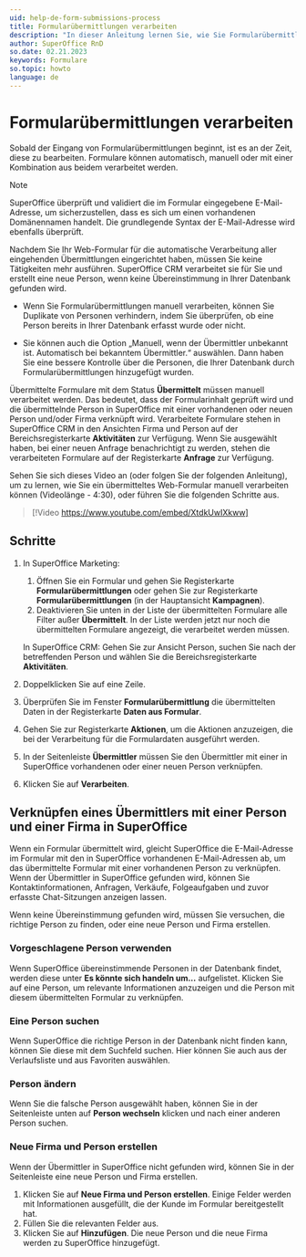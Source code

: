 ```yaml
---
uid: help-de-form-submissions-process
title: Formularübermittlungen verarbeiten
description: "In dieser Anleitung lernen Sie, wie Sie Formularübermittlungen manuell verarbeiten können."
author: SuperOffice RnD
so.date: 02.21.2023
keywords: Formulare
so.topic: howto
language: de
---
```


# Formularübermittlungen verarbeiten

Sobald der Eingang von Formularübermittlungen beginnt, ist es an der Zeit, diese zu bearbeiten. Formulare können automatisch, manuell oder mit einer Kombination aus beidem verarbeitet werden.

> [!NOTE]
> SuperOffice überprüft und validiert die im Formular eingegebene E-Mail-Adresse, um sicherzustellen, dass es sich um einen vorhandenen Domänennamen handelt. Die grundlegende Syntax der E-Mail-Adresse wird ebenfalls überprüft.

Nachdem Sie Ihr Web-Formular für die automatische Verarbeitung aller eingehenden Übermittlungen eingerichtet haben, müssen Sie keine Tätigkeiten mehr ausführen. SuperOffice CRM verarbeitet sie für Sie und erstellt eine neue Person, wenn keine Übereinstimmung in Ihrer Datenbank gefunden wird.

* Wenn Sie Formularübermittlungen manuell verarbeiten, können Sie Duplikate von Personen verhindern, indem Sie überprüfen, ob eine Person bereits in Ihrer Datenbank erfasst wurde oder nicht.

* Sie können auch die Option „Manuell, wenn der Übermittler unbekannt ist. Automatisch bei bekanntem Übermittler.“ auswählen. Dann haben Sie eine bessere Kontrolle über die Personen, die Ihrer Datenbank durch Formularübermittlungen hinzugefügt wurden.

Übermittelte Formulare mit dem Status **Übermittelt** müssen manuell verarbeitet werden. Das bedeutet, dass der Formularinhalt geprüft wird und die übermittelnde Person in SuperOffice mit einer vorhandenen oder neuen Person und/oder Firma verknüpft wird. Verarbeitete Formulare stehen in SuperOffice CRM in den Ansichten Firma und Person auf der Bereichsregisterkarte **Aktivitäten** zur Verfügung. Wenn Sie ausgewählt haben, bei einer neuen Anfrage benachrichtigt zu werden, stehen die verarbeiteten Formulare auf der Registerkarte **Anfrage** zur Verfügung.

Sehen Sie sich dieses Video an (oder folgen Sie der folgenden Anleitung), um zu lernen, wie Sie ein übermitteltes Web-Formular manuell verarbeiten können (Videolänge - 4:30), oder führen Sie die folgenden Schritte aus.

<!-- markdownlint-disable-next-line MD034 DOCSMD007 -->
> [!Video https://www.youtube.com/embed/XtdkUwIXkww]

## Schritte

1. In SuperOffice Marketing:
    1. Öffnen Sie ein Formular und gehen Sie Registerkarte **Formularübermittlungen** oder gehen Sie zur Registerkarte **Formularübermittlungen** (in der Hauptansicht **Kampagnen**).
    2. Deaktivieren Sie unten in der Liste der übermittelten Formulare alle Filter außer **Übermittelt**. In der Liste werden jetzt nur noch die übermittelten Formulare angezeigt, die verarbeitet werden müssen.

    In SuperOffice CRM: Gehen Sie zur Ansicht Person, suchen Sie nach der betreffenden Person und wählen Sie die Bereichsregisterkarte **Aktivitäten**.

2. Doppelklicken Sie auf eine Zeile.

3. Überprüfen Sie im Fenster **Formularübermittlung** die übermittelten Daten in der Registerkarte **Daten aus Formular**.

4. Gehen Sie zur Registerkarte **Aktionen**, um die Aktionen anzuzeigen, die bei der Verarbeitung für die Formulardaten ausgeführt werden.

5. In der Seitenleiste **Übermittler** müssen Sie den Übermittler mit einer in SuperOffice vorhandenen oder einer neuen Person verknüpfen.

6. Klicken Sie auf **Verarbeiten**.

## Verknüpfen eines Übermittlers mit einer Person und einer Firma in SuperOffice

Wenn ein Formular übermittelt wird, gleicht SuperOffice die E-Mail-Adresse im Formular mit den in SuperOffice vorhandenen E-Mail-Adressen ab, um das übermittelte Formular mit einer vorhandenen Person zu verknüpfen. Wenn der Übermittler in SuperOffice gefunden wird, können Sie Kontaktinformationen, Anfragen, Verkäufe, Folgeaufgaben und zuvor erfasste Chat-Sitzungen anzeigen lassen.

Wenn keine Übereinstimmung gefunden wird, müssen Sie versuchen, die richtige Person zu finden, oder eine neue Person und Firma erstellen.

### Vorgeschlagene Person verwenden

Wenn SuperOffice übereinstimmende Personen in der Datenbank findet, werden diese unter **Es könnte sich handeln um...** aufgelistet. Klicken Sie auf eine Person, um relevante Informationen anzuzeigen und die Person mit diesem übermittelten Formular zu verknüpfen.

### Eine Person suchen

Wenn SuperOffice die richtige Person in der Datenbank nicht finden kann, können Sie diese mit dem Suchfeld suchen. Hier können Sie auch aus der Verlaufsliste und aus Favoriten auswählen.

### Person ändern

Wenn Sie die falsche Person ausgewählt haben, können Sie in der Seitenleiste unten auf **Person wechseln** klicken und nach einer anderen Person suchen.

### Neue Firma und Person erstellen

Wenn der Übermittler in SuperOffice nicht gefunden wird, können Sie in der Seitenleiste eine neue Person und Firma erstellen.

1. Klicken Sie auf **Neue Firma und Person erstellen**. Einige Felder werden mit Informationen ausgefüllt, die der Kunde im Formular bereitgestellt hat.
2. Füllen Sie die relevanten Felder aus.
3. Klicken Sie auf **Hinzufügen**. Die neue Person und die neue Firma werden zu SuperOffice hinzugefügt.
